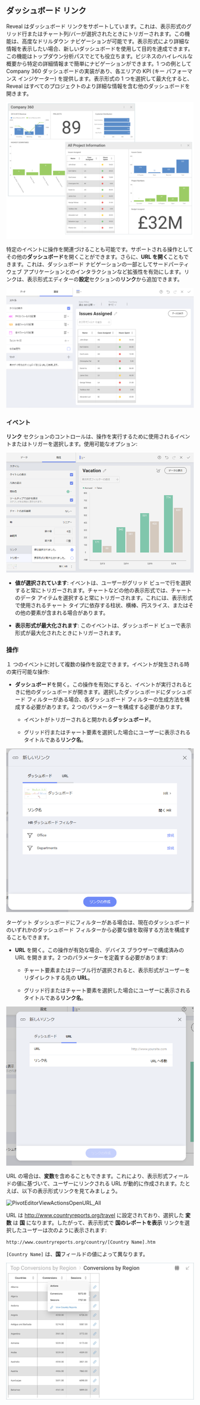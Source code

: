 ## ダッシュボード リンク

Reveal はダッシュボード リンクをサポートしています。これは、表示形式のグリッド行またはチャート列/バーが選択されたときにトリガーされます。この機能は、高度なドリルダウン ナビゲーションが可能です。表示形式により詳細な情報を表示したい場合、新しいダッシュボードを使用して目的を達成できます。この機能はトップダウン分析パスでとても役立ちます。ビジネスのハイレベルな概要から特定の詳細情報まで簡単にナビゲーションができます。1 つの例として Company 360 ダッシュボードの実装があり、各エリアの KPI (キー パフォーマンス インジケーター) を提供します。表示形式の 1 つを選択して最大化すると、Reveal はすべてのプロジェクトのより詳細な情報を含む他のダッシュボードを開きます。

<img src="images/dashboard-linking-sample.png" alt="Dashboard linking sample" width="800"/>

特定のイベントに操作を関連づけることも可能です。サポートされる操作としてその他の**ダッシュボード**を開くことができます。さらに、**URL を開く**こともできます。これは、ダッシュボード ナビゲーションの一部としてサードパーティ ウェブ アプリケーションとのインタラクションなど拡張性を有効にします。リンクは、表示形式エディターの**設定**セクションの**リンク**から追加できます。

![Pivot editor adding link](images/pivot-editor-linking2.png)

### イベント

**リンク** セクションのコントロールは、操作を実行するために使用されるイベントまたはトリガーを選択します。使用可能なオプション:

![Possible options shown in Trigger linking](images/pivot-editor-link-trigger.png)

  - **値が選択されています**: イベントは、ユーザーがグリッド ビューで行を選択すると常にトリガーされます。チャートなどの他の表示形式では、チャートのデータ アイテムを選択すると常にトリガーされます。これには、表示形式で使用されるチャート タイプに依存する柱状、横棒、円スライス、またはその他の要素が含まれる場合があります。

  - **表示形式が最大化されます**: このイベントは、ダッシュボード ビューで表示形式が最大化されたときにトリガーされます。

### 操作

１ つのイベントに対して複数の操作を設定できます。イベントが発生される時の実行可能な操作:

  - **ダッシュボード**を開く。この操作を有効にすると、イベントが実行されるときに他のダッシュボードが開きます。選択したダッシュボードにダッシュボード フィルターがある場合、各ダッシュボード フィルターの生成方法を構成する必要があります。2 つのパラメーターを構成する必要があります。

      - イベントがトリガーされると開かれる**ダッシュボード**。

      - グリッド行またはチャート要素を選択した場合にユーザーに表示されるタイトルである**リンク名**。

![Dashboard Action in the New Link Dialog](images/pivot-editor-actions-dashboard.png)

ターゲット ダッシュボードにフィルターがある場合は、現在のダッシュボードのいずれかのダッシュボード フィルターから必要な値を取得する方法を構成することもできます。

  - **URL** を開く。この操作が有効な場合、デバイス ブラウザーで構成済みの URL を開きます。2 つのパラメーターを定義する必要があります:

      - チャート要素またはテーブル行が選択されると、表示形式がユーザーをリダイレクトする先の **URL**。

      - グリッド行またはチャート要素を選択した場合にユーザーに表示されるタイトルである**リンク名**。

![URL Action in the New Link Dialog](images/PivotEditorViewActionsConfig_All.png)

URL の場合は、**変数**を含めることもできます。これにより、表示形式フィールドの値に基づいて、ユーザーにリンクされる URL が動的に作成されます。たとえば、以下の表示形式リンクを見てみましょう。

![PivotEditorViewActionsOpenURL\_All](images/PivotEditorViewActionsOpenURL_All.png)

URL は <http://www.countryreports.org/travel> に設定されており、選択した **変数** は **国** になります。したがって、表示形式で **国のレポートを表示** リンクを選択したユーザーは次のように表示されます:

    http://www.countryreports.org/country/[Country Name].htm

`[Country Name]` は、**国**フィールドの値によって異なります。

![Links added to pivot table with countries variables](images/dashboard-linking-variables.png)
